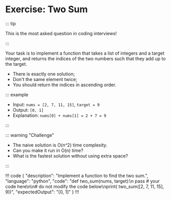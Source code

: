 # Exercise: Two Sum

::: tip

This is the most asked question in coding interviews!

:::

Your task is to implement a function that takes a list of integers and a target integer, and returns the indices of the
two numbers such that they add up to the target.

- There is exactly one solution;
- Don't the same element twice;
- You should return the indices in ascending order.

::: example

- Input: `nums = [2, 7, 11, 15]`, `target = 9`
- Output: `[0, 1]`
- Explanation: `nums[0] + nums[1] = 2 + 7 = 9`

:::

::: warning "Challenge"

- The naive solution is O(n^2) time complexity.
- Can you make it run in O(n) time?
- What is the fastest solution without using extra space?

:::

!!! code
{
"description": "Implement a function to find the two sum.",
"language": "python",
"code": "def two_sum(nums, target):\n    pass # your code here\n\n# do not modify the code below\nprint(
two_sum([2, 7, 11, 15],
9))",
"expectedOutput": "[0, 1]"
}
!!!